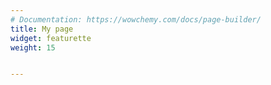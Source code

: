 ```yaml
---
# Documentation: https://wowchemy.com/docs/page-builder/
title: My page
widget: featurette 
weight: 15


---
```

